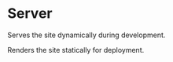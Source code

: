 # Server

Serves the site dynamically during development.

Renders the site statically for deployment.
